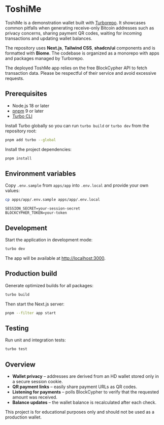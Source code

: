 # ToshiMe

ToshiMe is a demonstration wallet built with [Turborepo](https://turbo.build/repo). It showcases common pitfalls when generating receive-only Bitcoin addresses such as privacy concerns, sharing payment QR codes, waiting for incoming transactions and updating wallet balances.

The repository uses **Next.js**, **Tailwind CSS**, **shadcn/ui** components and is formatted with **Biome**. The codebase is organized as a monorepo with apps and packages managed by Turborepo.

The deployed ToshMe app relies on the free BlockCypher API to fetch transaction data. Please be respectful of their service and avoid excessive requests.

## Prerequisites
- Node.js 18 or later
- [pnpm](https://pnpm.io/) 9 or later
- [Turbo CLI](https://turbo.build/repo/docs)

Install Turbo globally so you can run `turbo build` or `turbo dev` from the repository root:

```bash
pnpm add turbo --global
```

Install the project dependencies:

```bash
pnpm install
```

## Environment variables
Copy `.env.sample` from `apps/app` into `.env.local` and provide your own values:

```bash
cp apps/app/.env.sample apps/app/.env.local
```

```
SESSION_SECRET=your-session-secret
BLOCKCYPHER_TOKEN=your-token
```



## Development
Start the application in development mode:

```bash
turbo dev
```

The app will be available at [http://localhost:3000](http://localhost:3000).

## Production build
Generate optimized builds for all packages:

```bash
turbo build
```

Then start the Next.js server:

```bash
pnpm --filter app start
```

## Testing
Run unit and integration tests:

```bash
turbo test
```


## Overview
- **Wallet privacy** – addresses are derived from an HD wallet stored only in a secure session cookie.
- **QR payment links** – easily share payment URLs as QR codes.
- **Listening for payments** – polls BlockCypher to verify that the requested amount was received.
- **Balance updates** – the wallet balance is recalculated after each check.

This project is for educational purposes only and should not be used as a production wallet.
